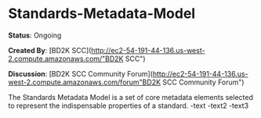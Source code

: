 # Standards-Metadata-Model

**Status**: Ongoing

**Created By**: [BD2K SCC](http://ec2-54-191-44-136.us-west-2.compute.amazonaws.com/"BD2K SCC")

**Discussion**: [BD2K SCC Community Forum](http://ec2-54-191-44-136.us-west-2.compute.amazonaws.com/forum"BD2K SCC Community Forum")

The Standards Metadata Model is a set of core metadata elements selected to represent the indispensable properties of a standard. 
-text
-text2
-text3
